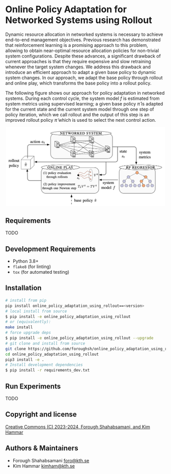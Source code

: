 # Online Policy Adaptation for Networked Systems using Rollout

Dynamic resource allocation in networked systems is necessary to achieve end-to-end management objectives. Previous research has demonstrated that reinforcement learning is a promising approach to this problem, allowing to obtain near-optimal resource allocation policies for non-trivial system configurations. Despite these advances, a significant drawback of current approaches is that they require expensive and slow retraining whenever the target system changes. We address this drawback and introduce an efficient approach to adapt a given base policy to dynamic system changes. In our approach, we adapt the base policy through rollout and online play, which transforms the base policy into a rollout policy. 

The following figure shows our approach for policy adaptation in networked systems. During each control cycle, the system model $f$ is estimated from system metrics using supervised learning; a given base policy $\hat{\pi}$ is adapted for the current state and the current system model through one step of policy iteration, which we call rollout and the output of this step is an improved rollout policy $\tilde{\pi}$ which is used to select the next control action.

<p align="center">
<img src="https://github.com/foroughsh/OnlinePolicyAdaptationUsingRollout/blob/main/online_policy_adaptation.png" width="500"/>
</p>

## Requirements

TODO

## Development Requirements

- Python 3.8+
- `flake8` (for linting)
- `tox` (for automated testing)


## Installation

```bash
# install from pip
pip install online_policy_adaptation_using_rollout==<version>
# local install from source
$ pip install -e online_policy_adaptation_using_rollout
# or (equivalently):
make install
# force upgrade deps
$ pip install -e online_policy_adaptation_using_rollout --upgrade
# git clone and install from source
git clone https://github.com/foroughsh/online_policy_adaptation_using_rollout
cd online_policy_adaptation_using_rollout
pip3 install -e .
# Install development dependencies
$ pip install -r requirements_dev.txt
```

## Run Experiments

TODO

## Copyright and license

<p>
<a href="./LICENSE.md">Creative Commons (C) 2023-2024, Forough Shahabsamani, and Kim Hammar</a>
</p>

## Authors & Maintainers

- Forough Shahabsamani <foro@kth.se>
- Kim Hammar <kimham@kth.se>